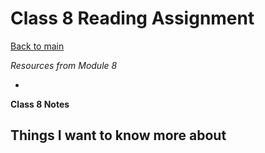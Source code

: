 # Class 8 Reading Assignment

[Back to main](https://michaeldulin.github.io/reading-notes)

*Resources from Module 8* 

- []()


**Class 8 Notes**

## Things I want to know more about